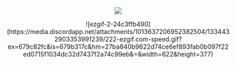<p align=center> <img src=https://komarev.com/ghpvc/?username=wavetoivy&color=99968b&style=flat-square&label=🦢>
<p align="center"> ![ezgif-2-24c3ffb490](https://media.discordapp.net/attachments/1013637206952382504/1334432903353991239/222-ezgif.com-speed.gif?ex=679c82fc&is=679b317c&hm=27ba840b9622d74ce6ef893fab0b097f22ed0715f1034dc32d7437f2a74c99eb&=&width=622&height=377)
